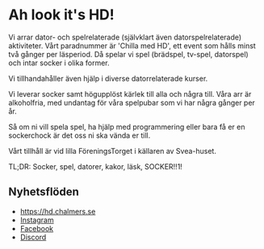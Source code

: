 # Ah look it's HD!
Vi arrar dator- och spelrelaterade (självklart även datorspelrelaterade) aktiviteter. Vårt paradnummer är 'Chilla med HD', ett event som hålls minst två gånger per läsperiod. Då spelar vi spel (brädspel, tv-spel, datorspel) och intar socker i olika former.

Vi tillhandahåller även hjälp i diverse datorrelaterade kurser.

Vi leverar socker samt högupplöst kärlek till alla och några till. Våra arr är alkoholfria, med undantag för våra spelpubar som vi har några gånger per år.

Så om ni vill spela spel, ha hjälp med programmering eller bara få er en sockerchock är det oss ni ska vända er till.

Vårt tillhåll är vid lilla FöreningsTorget i källaren av Svea-huset.

TL;DR: Socker, spel, datorer, kakor, läsk, SOCKER!!1!

## Nyhetsflöden
- https://hd.chalmers.se
- [Instagram](https://www.instagram.com/hdchalmers/)
- [Facebook](https://www.facebook.com/HDChalmers/)
- [Discord](https://discord.com/invite/H8BZPtXbzx)
